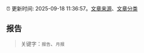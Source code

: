 :alarm_clock: 更新时间: 2025-09-18 11:36:57。[文章来源](/README.md)、[文章分类](/TAGS.md)

## 报告


> 关键字：`报告`、`月报`



